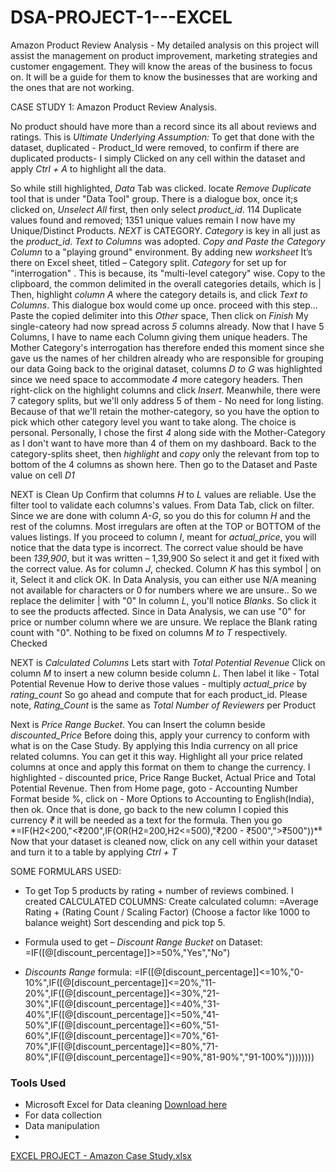 # DSA-PROJECT-1---EXCEL
Amazon Product Review Analysis - My detailed analysis on this project will assist the management on product improvement, marketing strategies and customer engagement. They will know the areas of the business to focus on. It will be a guide for them to know the businesses that are working and the ones that are not working.

CASE STUDY 1: Amazon Product Review Analysis.

No product should have more than a record since its all about reviews and ratings. This is *Ultimate Underlying Assumption:*
To get that done with the dataset, duplicated - Product_Id were removed, to confirm if there are duplicated products- I simply Clicked on any cell within the dataset and apply *Ctrl + A* to highlight all the data.

So while still highlighted, *Data* Tab was clicked. locate *Remove Duplicate* tool that is under "Data Tool" group. There is a dialogue box, once it;s clicked on, *Unselect All* first, then only select *product_id*. 114 Duplicate values found and removed; 1351 unique values remain
I now have my Unique/Distinct Products. *NEXT* is CATEGORY.
*Category* is key in all just as the *product_id*.  *Text to Columns* was adopted.
 *Copy and Paste the Category Column* to a "playing ground" environment. By adding new *worksheet* It’s there on Excel sheet, titled – Category split. *Category* for set up for "interrogation" . This is because, its "multi-level category" wise.
Copy to the clipboard, the common delimited in the overall categories details, which is |
Then, highlight *column A* where the category details is, and click *Text to Columns*. This dialogue box would come up once. proceed with this step... Paste the copied delimiter into this *Other* space, Then click on *Finish*
My single-cateory had now spread across *5* columns already. Now that I have 5 Columns, I have to name each Column giving them unique headers. The Mother Category's interrogation has therefore ended this moment since she gave us the names of her children already who are responsible for grouping our data
Going back to the original dataset, columns *D to G* was highlighted since we need space to accommodate *4* more category headers. Then right-click on the highlight columns and click *Insert*.
Meanwhile, there were 7 category splits, but we'll only address 5 of them - No need for long listing. Because of that we'll retain the mother-category, so you have the option to pick which other category level you want to take along. The choice is personal.
Personally, I chose the first *4* along side with the Mother-Category as I don't want to have more than 4 of them on my dashboard.
Back to the category-splits sheet, then *highlight* and *copy* only the relevant from top to bottom of the 4 columns as shown here. Then go to the Dataset and Paste value on cell *D1*

NEXT is Clean Up
Confirm that columns *H* to *L* values are reliable. Use the filter tool to validate each columns's values.
From Data Tab, click on filter. Since we are done with column *A-G*, so you do this for column *H* and the rest of the columns. Most irregulars are often at the TOP or BOTTOM of the values listings.
If you proceed to column *I*, meant for *actual_price*, you will notice that the data type is incorrect. The correct value should be have been *139,900*, but it was written – 1,39,900
So select it and get it fixed with the correct value.
As for column *J*, checked. Column *K* has this symbol | on it, Select it and click OK. In Data Analysis,  you can either use N/A meaning not available for characters or 0 for numbers where we are unsure.. So we replace the delimiter | with  "0"
In column *L*, you'll notice *Blanks*. So click it to see the products affected. Since in Data Analysis, we can use "0" for price or number column where we are unsure. We replace the Blank rating count with "0".
Nothing to be fixed on columns *M to T* respectively. Checked 

NEXT is *Calculated Columns*
Lets start with *Total Potential Revenue*
Click on column *M* to insert a new column beside column *L*. Then label it like - Total Potential Revenue
How to derive those values - multiply *actual_price* by *rating_count*
So go ahead and compute that for each product_id. Please note, *Rating_Count* is the same as *Total Number of Reviewers* per Product

Next is *Price Range Bucket*. You can Insert the column beside *discounted_Price*
Before doing this, apply your currency to conform with what is on the Case Study. By applying this India currency on all price related columns. You can get it this way. Highlight all your price related columns at once and apply this format on them to change the currency.
I highlighted - discounted price, Price Range Bucket, Actual Price and Total Potential Revenue.
Then from Home page,  goto - Accounting Number Format beside %, click on - More Options to Accounting to English(India), then ok. Once that is done, go back to the new column
I copied this currency *₹* it will be needed as a text for the formula.
Then you go *=IF(H2<200,"<₹200",IF(OR(H2=200,H2<=500),"₹200 - ₹500",">₹500"))*⁸
Now that your dataset is cleaned now, click on any cell within your dataset and turn it to a table by applying *Ctrl + T*

SOME FORMULARS USED:
- 	To get Top 5 products by rating + number of reviews combined. I created CALCULATED COLUMNS:
Create calculated column:
=Average Rating + (Rating Count / Scaling Factor)
(Choose a factor like 1000 to balance weight)
Sort descending and pick top 5.

- 	Formula used to get – *Discount Range Bucket* on Dataset:
 =IF([@[discount_percentage]]>=50%,"Yes","No") 

- 	*Discounts Range* formula:
 =IF([@[discount_percentage]]<=10%,"0-10%",IF([@[discount_percentage]]<=20%,"11-20%",IF([@[discount_percentage]]<=30%,"21-30%",IF([@[discount_percentage]]<=40%,"31-40%",IF([@[discount_percentage]]<=50%,"41-50%",IF([@[discount_percentage]]<=60%,"51-60%",IF([@[discount_percentage]]<=70%,"61-70%",IF([@[discount_percentage]]<=80%,"71-80%",IF([@[discount_percentage]]<=90%,"81-90%","91-100%"))))))))
### Tools Used
- Microsoft Excel for Data cleaning [Download here](https://www.microsoft.com)
 - For data collection
 - Data manipulation
 - 


[EXCEL PROJECT - Amazon Case Study.xlsx](https://github.com/user-attachments/files/21052903/EXCEL.PROJECT.-.Amazon.Case.Study.xlsx)




